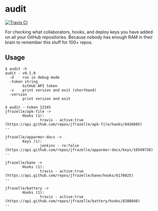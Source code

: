 # audit

[![Travis CI](https://travis-ci.org/jfrazelle/audit.svg?branch=master)](https://travis-ci.org/jfrazelle/audit)

For checking what collaborators, hooks, and deploy keys you have added on all
your GitHub repositories. Because nobody has enough RAM in their brain to
remember this stuff for 100+ repos.

## Usage

```console
$ audit -h
audit - v0.1.0
  -d    run in debug mode
  -token string
        GitHub API token
  -v    print version and exit (shorthand)
  -version
        print version and exit
```

```console
$ audit --token 12345
jfrazelle/apk-file ->
        Hooks (1):
                travis - active:true (https://api.github.com/repos/jfrazelle/apk-file/hooks/8426605)
--

jfrazelle/apparmor-docs ->
        Keys (1):
                jenkins - ro:false (https://api.github.com/repos/jfrazelle/apparmor-docs/keys/18549738)
--

jfrazelle/bane ->
        Hooks (1):
                travis - active:true (https://api.github.com/repos/jfrazelle/bane/hooks/6178025)
--

jfrazelle/battery ->
        Hooks (1):
                travis - active:true (https://api.github.com/repos/jfrazelle/battery/hooks/8388640)
--
```
